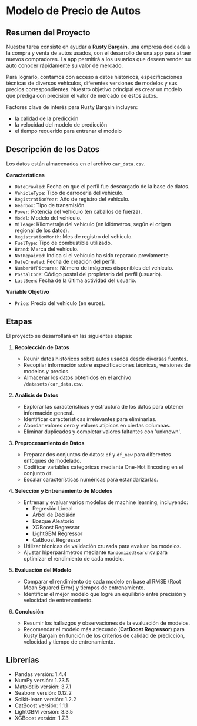 # Modelo de Precio de Autos

## Resumen del Proyecto

Nuestra tarea consiste en ayudar a **Rusty Bargain**, una empresa dedicada a la compra y venta de autos usados, con el desarrollo de una app para atraer nuevos compradores. La app permitirá a los usuarios que deseen vender su auto conocer rápidamente su valor de mercado.

Para lograrlo, contamos con acceso a datos históricos, especificaciones técnicas de diversos vehículos, diferentes versiones de modelos y sus precios correspondientes. Nuestro objetivo principal es crear un modelo que prediga con precisión el valor de mercado de estos autos.

Factores clave de interés para Rusty Bargain incluyen:
- la calidad de la predicción  
- la velocidad del modelo de predicción  
- el tiempo requerido para entrenar el modelo  

## Descripción de los Datos

Los datos están almacenados en el archivo `car_data.csv`.

**Características**
- `DateCrawled`: Fecha en que el perfil fue descargado de la base de datos.  
- `VehicleType`: Tipo de carrocería del vehículo.  
- `RegistrationYear`: Año de registro del vehículo.  
- `Gearbox`: Tipo de transmisión.  
- `Power`: Potencia del vehículo (en caballos de fuerza).  
- `Model`: Modelo del vehículo.  
- `Mileage`: Kilometraje del vehículo (en kilómetros, según el origen regional de los datos).  
- `RegistrationMonth`: Mes de registro del vehículo.  
- `FuelType`: Tipo de combustible utilizado.  
- `Brand`: Marca del vehículo.  
- `NotRepaired`: Indica si el vehículo ha sido reparado previamente.  
- `DateCreated`: Fecha de creación del perfil.  
- `NumberOfPictures`: Número de imágenes disponibles del vehículo.  
- `PostalCode`: Código postal del propietario del perfil (usuario).  
- `LastSeen`: Fecha de la última actividad del usuario.  

**Variable Objetivo**
- `Price`: Precio del vehículo (en euros).  

## Etapas

El proyecto se desarrollará en las siguientes etapas:

1. **Recolección de Datos**  
   - Reunir datos históricos sobre autos usados desde diversas fuentes.  
   - Recopilar información sobre especificaciones técnicas, versiones de modelos y precios.  
   - Almacenar los datos obtenidos en el archivo `/datasets/car_data.csv`.

2. **Análisis de Datos**  
   - Explorar las características y estructura de los datos para obtener información general.  
   - Identificar características irrelevantes para eliminarlas.  
   - Abordar valores cero y valores atípicos en ciertas columnas.  
   - Eliminar duplicados y completar valores faltantes con 'unknown'.

3. **Preprocesamiento de Datos**  
   - Preparar dos conjuntos de datos: `df` y `df_new` para diferentes enfoques de modelado.  
   - Codificar variables categóricas mediante One-Hot Encoding en el conjunto `df`.  
   - Escalar características numéricas para estandarizarlas.

4. **Selección y Entrenamiento de Modelos**  
   - Entrenar y evaluar varios modelos de machine learning, incluyendo:  
     - Regresión Lineal  
     - Árbol de Decisión  
     - Bosque Aleatorio  
     - XGBoost Regressor  
     - LightGBM Regressor  
     - CatBoost Regressor  
   - Utilizar técnicas de validación cruzada para evaluar los modelos.  
   - Ajustar hiperparámetros mediante `RandomizedSearchCV` para optimizar el rendimiento de cada modelo.

5. **Evaluación del Modelo**  
   - Comparar el rendimiento de cada modelo en base al RMSE (Root Mean Squared Error) y tiempos de entrenamiento.  
   - Identificar el mejor modelo que logre un equilibrio entre precisión y velocidad de entrenamiento.

6. **Conclusión**  
   - Resumir los hallazgos y observaciones de la evaluación de modelos.  
   - Recomendar el modelo más adecuado (**CatBoost Regressor**) para Rusty Bargain en función de los criterios de calidad de predicción, velocidad y tiempo de entrenamiento.

## Librerías

- Pandas versión: 1.4.4  
- NumPy versión: 1.23.5  
- Matplotlib versión: 3.7.1  
- Seaborn versión: 0.12.2  
- Scikit-learn versión: 1.2.2  
- CatBoost versión: 1.1.1  
- LightGBM versión: 3.3.5  
- XGBoost versión: 1.7.3